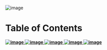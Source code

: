 

![image](https://github.com/user-attachments/assets/002256ee-a9b1-4436-aa35-602756eb786d)




# Table of Contents
**[![image](https://github.com/user-attachments/assets/a17a5d2f-3d2f-44a6-8b56-e63b4c452355)
](introduction-to-aws)**
**[![image](https://github.com/user-attachments/assets/cffd5712-9d56-4758-a72e-bd477e42e187)
](introduction-to-iam)**
**[![image](https://github.com/user-attachments/assets/a3f5872b-4e37-46e3-a76e-5a18ef2190da)
](attacking-defending-core-services)**
**[![image](https://github.com/user-attachments/assets/51c7269c-cb60-44b6-93a0-159e2d216b5b)
](attacking-defending-serverless)**
**[![image](https://github.com/user-attachments/assets/a8eaf5f0-83cf-4bf9-a594-861381d58394)
](iam-privilege-escalation)**
